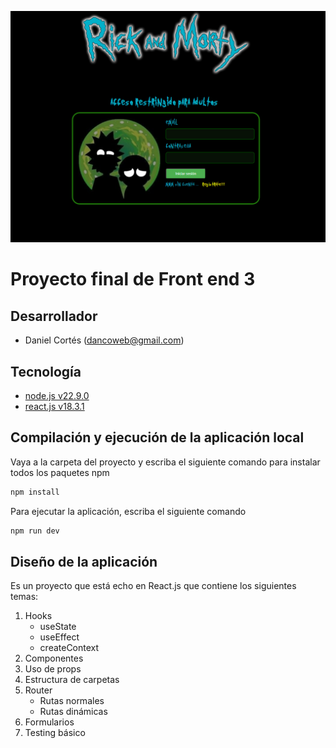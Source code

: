 ![alt Homepage](./src/assets/img/home-readme.png)

# Proyecto final de Front end 3

## Desarrollador
- Daniel Cortés (dancoweb@gmail.com)

## Tecnología

- [node.js v22.9.0](https://nodejs.org/en/download/prebuilt-installer/current)
- [react.js v18.3.1](https://react.dev/learn/installation)

## Compilación y ejecución de la aplicación local

Vaya a la carpeta del proyecto y escriba el siguiente comando para instalar todos los paquetes npm
```bash
npm install
```

Para ejecutar la aplicación, escriba el siguiente comando
```bash
npm run dev
```

## Diseño de la aplicación
Es un proyecto que está echo en React.js que contiene los siguientes temas:
1. Hooks
    * useState
    * useEffect
    * createContext
2. Componentes
3. Uso de props
4. Estructura de carpetas
5. Router
    * Rutas normales
    * Rutas dinámicas
6. Formularios
7. Testing básico